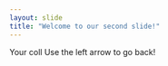 ```yaml
---
layout: slide
title: "Welcome to our second slide!"
---
```

Your coll
Use the left arrow to go back!
